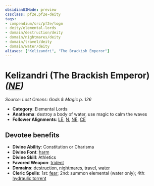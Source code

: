 ```yaml
---
obsidianUIMode: preview
cssclass: pf2e,pf2e-deity
tags:
- compendium/src/pf2e/logm
- deity/elemental-lords
- domain/destruction/deity
- domain/nightmares/deity
- domain/travel/deity
- domain/water/deity
aliases: ["Kelizandri", "The Brackish Emperor"]
---
```

# Kelizandri (The Brackish Emperor) *([NE](../../../rules/traits/neutral-evil-b1.md))*  
*Source: Lost Omens: Gods & Magic p. 126*  

- **Category**: Elemental Lords
- **Anathema**: destroy a body of water, use magic to calm the waves
- **Follower Alignments**: [LE](../../../rules/traits/lawful-evil-b1.md), [N](../../../rules/traits/neutral-b1.md), [NE](../../../rules/traits/neutral-evil-b1.md), [CE](../../../rules/traits/chaotic-evil-b1.md)

## Devotee benefits

- **Divine Ability**: Constitution or Charisma
- **Divine Font**: [harm](../../spells/harm.md)
- **Divine Skill**: Athletics
- **Favored Weapon**: [trident](../../equipment/items/trident.md)
- **Domains**: [destruction](../domains.md#Destruction), [nightmares](../domains.md#Nightmares), [travel](../domains.md#Travel), [water](../domains.md#Water)
- **Cleric Spells**: 1st: [fear](../../spells/fear.md); 2nd: summon elemental (water only); 4th: [hydraulic torrent](../../spells/hydraulic-torrent.md)